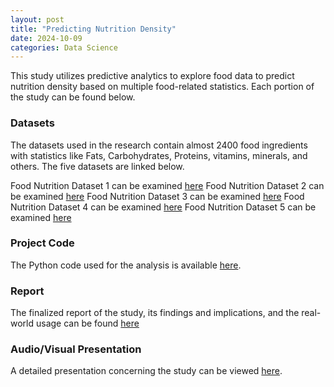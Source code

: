 ```yaml
---
layout: post
title: "Predicting Nutrition Density"
date: 2024-10-09
categories: Data Science
---
```


This study utilizes predictive analytics to explore food data to predict nutrition density based on multiple food-related statistics. Each portion of the study can be found below.

### Datasets
The datasets used in the research contain almost 2400 food ingredients with statistics like Fats, Carbohydrates, Proteins, vitamins, minerals, and others. The five datasets are linked below.

Food Nutrition Dataset 1 can be examined [here](https://github.com/SosukeAizen5/Portfolio/blob/main/DSC%20680%20Applied%20Data%20Science/FOOD-DATA-GROUP1.csv)
Food Nutrition Dataset 2 can be examined [here](https://github.com/SosukeAizen5/Portfolio/blob/main/DSC%20680%20Applied%20Data%20Science/FOOD-DATA-GROUP2.csv)
Food Nutrition Dataset 3 can be examined [here](https://github.com/SosukeAizen5/Portfolio/blob/main/DSC%20680%20Applied%20Data%20Science/FOOD-DATA-GROUP3.csv)
Food Nutrition Dataset 4 can be examined [here](https://github.com/SosukeAizen5/Portfolio/blob/main/DSC%20680%20Applied%20Data%20Science/FOOD-DATA-GROUP4.csv)
Food Nutrition Dataset 5 can be examined [here](https://github.com/SosukeAizen5/Portfolio/blob/main/DSC%20680%20Applied%20Data%20Science/FOOD-DATA-GROUP5.csv)

### Project Code
The Python code used for the analysis is available [here](https://github.com/SosukeAizen5/Portfolio/blob/main/Portfolio/Predicting%20Nutrition%20Density%20Code.ipynb).

### Report
The finalized report of the study, its findings and implications, and the real-world usage can be found [here](https://github.com/SosukeAizen5/Portfolio/blob/main/Portfolio/Predicting%20Nutrition%20Density%20Paper.pdf)

### Audio/Visual Presentation
A detailed presentation concerning the study can be viewed [here](https://github.com/SosukeAizen5/Portfolio/blob/main/Portfolio/Predicting%20Nutrition%20Density%20Presentation.mp4).


